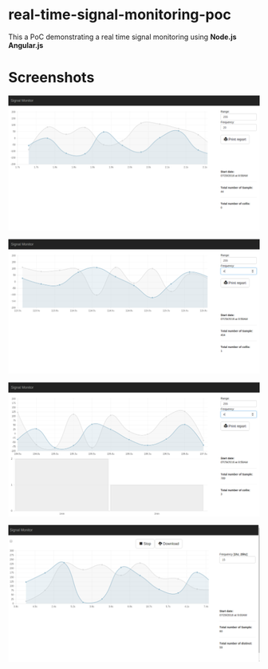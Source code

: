# real-time-signal-monitoring-poc
This a PoC demonstrating a real time signal monitoring using **Node.js** **Angular.js**

# Screenshots
![Screen1](sig1.png?raw=true "Screen1")

![Screen2](sig2.png?raw=true "Screen2")

![Screen3](sig3.png?raw=true "Screen3")

![Screen4](sig4.png?raw=true "Screen4")
